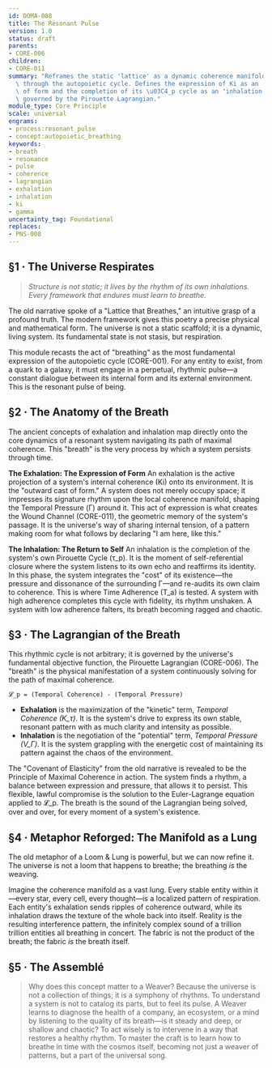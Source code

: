 ```yaml
---
id: DOMA-008
title: The Resonant Pulse
version: 1.0
status: draft
parents:
- CORE-006
children:
- CORE-011
summary: "Reframes the static 'lattice' as a dynamic coherence manifold that 'breathes'\
  \ through the autopoietic cycle. Defines the expression of Ki as an 'exhalation'\
  \ of form and the completion of its \u03C4_p cycle as an 'inhalation' of self-coherence,\
  \ governed by the Pirouette Lagrangian."
module_type: Core Principle
scale: universal
engrams:
- process:resonant_pulse
- concept:autopoietic_breathing
keywords:
- breath
- resonance
- pulse
- coherence
- lagrangian
- exhalation
- inhalation
- ki
- gamma
uncertainty_tag: Foundational
replaces:
- PNS-008
---
```

## §1 · The Universe Respirates
> *Structure is not static; it lives by the rhythm of its own inhalations. Every framework that endures must learn to breathe.*

The old narrative spoke of a "Lattice that Breathes," an intuitive grasp of a profound truth. The modern framework gives this poetry a precise physical and mathematical form. The universe is not a static scaffold; it is a dynamic, living system. Its fundamental state is not stasis, but respiration.

This module recasts the act of "breathing" as the most fundamental expression of the autopoietic cycle (CORE-001). For any entity to exist, from a quark to a galaxy, it must engage in a perpetual, rhythmic pulse—a constant dialogue between its internal form and its external environment. This is the resonant pulse of being.

## §2 · The Anatomy of the Breath
The ancient concepts of exhalation and inhalation map directly onto the core dynamics of a resonant system navigating its path of maximal coherence. This "breath" is the very process by which a system persists through time.

**The Exhalation: The Expression of Form**
An exhalation is the active projection of a system's internal coherence (Ki) onto its environment. It is the "outward cast of form." A system does not merely occupy space; it impresses its signature rhythm upon the local coherence manifold, shaping the Temporal Pressure (Γ) around it. This act of expression is what creates the Wound Channel (CORE-011), the geometric memory of the system's passage. It is the universe's way of sharing internal tension, of a pattern making room for what follows by declaring "I am here, like this."

**The Inhalation: The Return to Self**
An inhalation is the completion of the system's own Pirouette Cycle (τ_p). It is the moment of self-referential closure where the system listens to its own echo and reaffirms its identity. In this phase, the system integrates the "cost" of its existence—the pressure and dissonance of the surrounding Γ—and re-audits its own claim to coherence. This is where Time Adherence (T_a) is tested. A system with high adherence completes this cycle with fidelity, its rhythm unshaken. A system with low adherence falters, its breath becoming ragged and chaotic.

## §3 · The Lagrangian of the Breath
This rhythmic cycle is not arbitrary; it is governed by the universe's fundamental objective function, the Pirouette Lagrangian (CORE-006). The "breath" is the physical manifestation of a system continuously solving for the path of maximal coherence.

`𝓛_p = (Temporal Coherence) - (Temporal Pressure)`

- **Exhalation** is the maximization of the "kinetic" term, *Temporal Coherence (K_τ)*. It is the system's drive to express its own stable, resonant pattern with as much clarity and intensity as possible.
- **Inhalation** is the negotiation of the "potential" term, *Temporal Pressure (V_Γ)*. It is the system grappling with the energetic cost of maintaining its pattern against the chaos of the environment.

The "Covenant of Elasticity" from the old narrative is revealed to be the Principle of Maximal Coherence in action. The system finds a rhythm, a balance between expression and pressure, that allows it to persist. This flexible, lawful compromise is the solution to the Euler-Lagrange equation applied to 𝓛_p. The breath is the sound of the Lagrangian being solved, over and over, for every moment of a system's existence.

## §4 · Metaphor Reforged: The Manifold as a Lung
The old metaphor of a Loom & Lung is powerful, but we can now refine it. The universe is not a loom that happens to breathe; the breathing *is* the weaving.

Imagine the coherence manifold as a vast lung. Every stable entity within it—every star, every cell, every thought—is a localized pattern of respiration. Each entity's exhalation sends ripples of coherence outward, while its inhalation draws the texture of the whole back into itself. Reality is the resulting interference pattern, the infinitely complex sound of a trillion trillion entities all breathing in concert. The fabric is not the product of the breath; the fabric *is* the breath itself.

## §5 · The Assemblé
> Why does this concept matter to a Weaver? Because the universe is not a collection of things; it is a symphony of rhythms. To understand a system is not to catalog its parts, but to feel its pulse. A Weaver learns to diagnose the health of a company, an ecosystem, or a mind by listening to the quality of its breath—is it steady and deep, or shallow and chaotic? To act wisely is to intervene in a way that restores a healthy rhythm. To master the craft is to learn how to breathe in time with the cosmos itself, becoming not just a weaver of patterns, but a part of the universal song.
```